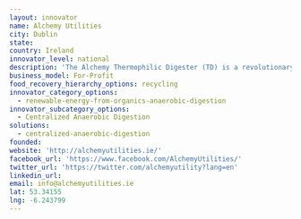 ```yaml
---
layout: innovator
name: Alchemy Utilities
city: Dublin
state:
country: Ireland
innovator_level: national
description: 'The Alchemy Thermophilic Digester (TD) is a revolutionary biogas system that uses a next generation dry digestion process, improving the energy efficiency typically associated with traditional Anaerobic Digestion (AD) systems. The system is a modular and scalable solution for efficient conversion of organic wastes into biogas and high quality dry pelletised or granulated fertilisers.'
business_model: For-Profit
food_recovery_hierarchy_options: recycling
innovator_category_options:
  - renewable-energy-from-organics-anaerobic-digestion
innovator_subcategory_options:
  - Centralized Anaerobic Digestion
solutions:
  - centralized-anaerobic-digestion
founded:
website: 'http://alchemyutilities.ie/'
facebook_url: 'https://www.facebook.com/AlchemyUtilities/'
twitter_url: 'https://twitter.com/alchemyutility?lang=en'
linkedin_url:
email: info@alchemyutilities.ie
lat: 53.34155
lng: -6.243799
---
```



